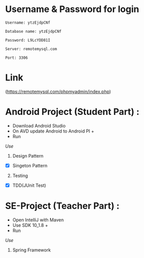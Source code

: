 # Username & Password for login
```
Username: ytzEjdpCNf

Database name: ytzEjdpCNf

Password: L9LcYDD81I

Server: remotemysql.com

Port: 3306
```
# Link
(https://remotemysql.com/phpmyadmin/index.php)

# Android Project (Student Part) :
* Download Android Studio
* On AVD update Android to Android PI +
* Run

*Use*
1. Design Pattern
- [x] Singeton Pattern
2. Testing
- [x] TDD(JUnit Test)

# SE-Project (Teacher Part) :
* Open IntelliJ with Maven
* Use SDK 10_1.8 +
* Run

*Use*
1. Spring Framework